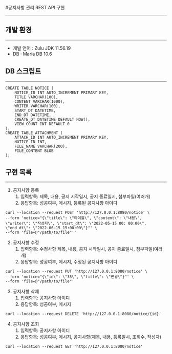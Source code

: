 #공지사항 관리 REST API 구현

-----

## 개발 환경

-----

- 개발 언어 : Zulu JDK 11.56.19
- DB : Maria DB 10.6

## DB 스크립트

-----

```
CREATE TABLE NOTICE (
	NOTICE_ID INT AUTO_INCREMENT PRIMARY KEY,
	TITLE VARCHAR(100),
	CONTENT VARCHAR(1000),
	WRITER VARCHAR(100),
	START_DT DATETIME,
	END_DT DATETIME,
	CREATE_DT DATETIME DEFAULT NOW(),
	VIEW_COUNT INT DEFAULT 0
);
CREATE TABLE ATTACHMENT (
    ATTACH_ID INT AUTO_INCREMENT PRIMARY KEY,
    NOTICE_ID INT,
    FILE_NAME VARCHAR(200),
    FILE_CONTENT BLOB
);
```

## 구현 목록

-----

1. 공지사항 등록
   1. 입력항목: 제목, 내용, 공지 시작일시, 공지 종료일시, 첨부파일(여러개)
   2. 응답항목: 성공여부, 메시지, 등록된 공지사항 아이디
```
curl --location --request POST 'http://127.0.0.1:8080/notice' \
--form 'notice="{\"title\": \"타이틀\", \"content\": \"내용\", \"writer\": \"작성자\", \"start_dt\": \"2022-05-15 00: 00:00\", \"end_dt\": \"2022-06-15 15:00:00\"}"' \
--form 'file=@"/path/to/file"''
```
2. 공지사항 수정
   1. 입력항목: 수정사항 제목, 내용, 공지 시작일시, 공지 종료일시, 첨부파일(여러개)
   2. 응답항목: 성공여부, 메시지, 수정된 공지사항 아이디
```
curl --location --request PUT 'http://127.0.0.1:8080/notice' \
--form 'notice="{\"id\": \"35\", \"title\": \"변경\"}"' \
--form 'file=@"/path/to/file"'
```

3. 공지사항 삭제
   1. 입력항목: 공지사항 아이디
   2. 응답항목: 성공여부, 메시지
```
curl --location --request DELETE 'http://127.0.0.1:8080/notice/{id}'
```

4. 공지사항 조회
   1. 입력항목: 공지사항 아이디
   2. 응답항목: 성공여부, 메시지, 공지사항(제목, 내용, 등록일시, 조회수, 작성자)
```
curl --location --request GET 'http://127.0.0.1:8080/notice'
```